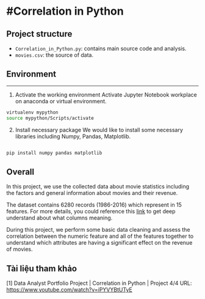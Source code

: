 
#Correlation in Python
===

## Project structure

- ```Correlation_in_Python.py```: contains main source code and analysis.
- ```movies.csv```: the source of data.

## Environment
---
1. Activate the working environment
Activate Jupyter Notebook workplace on anaconda or virtual environment.
```bash
virtualenv mypython
source mypython/Scripts/activate
```
2. Install necessary package
We would like to install some necessary libraries including Numpy, Pandas, Matplotlib.
```bash

pip install numpy pandas matplotlib
```
## Overall
In this project, we use the collected data about movie statistics including the factors and general information about movies and their revenue. 

The dataset contains 6280 records (1986-2016) which represent in 15 features. For more details, you could reference this [link](https://www.kaggle.com/datasets/danielgrijalvas/movies) to get deep understand about what columns meaning.

During this project, we perform some basic data cleaning and assess the correlation between the numeric feature and all of the features together to understand which attributes are having a significant effect on the revenue of movies.


## Tài liệu tham khảo
[1] Data Analyst Portfolio Project | Correlation in Python | Project 4/4
URL: https://www.youtube.com/watch?v=iPYVYBtUTyE


